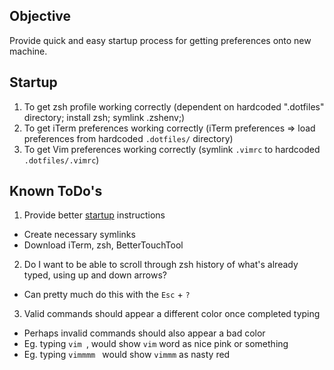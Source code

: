 ## Objective

Provide quick and easy startup process for getting preferences onto new machine.

## Startup

1. To get zsh profile working correctly (dependent on hardcoded ".dotfiles" directory; install zsh; symlink .zshenv;)
2. To get iTerm preferences working correctly (iTerm preferences => load preferences from hardcoded `.dotfiles/` directory)
3. To get Vim preferences working correctly (symlink `.vimrc` to hardcoded `.dotfiles/.vimrc`)

## Known ToDo's
1. Provide better [startup](#startup) instructions
  * Create necessary symlinks
  * Download iTerm, zsh, BetterTouchTool
2. Do I want to be able to scroll through zsh history of what's already typed, using up and down arrows?
  * Can pretty much do this with the `Esc` + `?`
3. Valid commands should appear a different color once completed typing
  * Perhaps invalid commands should also appear a bad color
  * Eg. typing `vim `, would show `vim` word as nice pink or something
  * Eg. typing `vimmmm ` would show `vimmm` as nasty red

